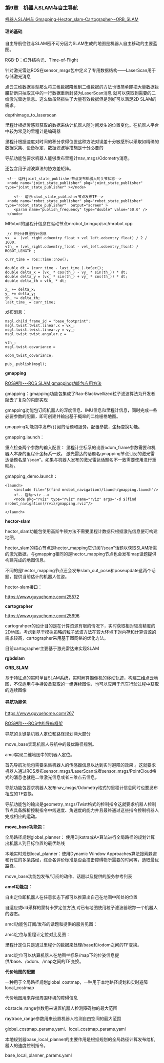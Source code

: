 

### 第9章　机器人SLAM与自主导航

[机器人SLAM与 Gmapping-Hector_slam-Cartographer--ORB_SLAM](https://www.guyuehome.com/27936)

#### 理论基础 

自主导航往往与SLAM密不可分因为SLAM生成的地图是机器人自主移动的主要蓝图。

RGB-D：红外结构光、Time-of-Flight

针对激光雷达ROS在sensor_msgs包中定义了专用数据结构——LaserScan用于存储激光消息

点云三维数据类型那么将三维数据降维到二维数据的方法也很简单即把大量数据拦腰斩断只抽取其中的一行数据重新封装为LaserScan消息
就可以获取到需要的二维激光雷达信息。这么做虽然损失了大量有效数据但是刚好可以满足2D SLAM的需求。

depthimage_to_laserscan

里程计根据传感器获取的数据来估计机器人随时间发生的位置变化。在机器人平台中较为常见的里程计是编码器

里程计根据速度对时间的积分求得位置这种方法对误差十分敏感所以采取如精确的数据采集、设备标定、数据滤波等措施是十分必要的

导航功能包要求机器人能够发布里程计nav_msgs/Odometry消息。

还包含用于滤波算法的协方差矩阵。


	 <!-- 运行joint_state_publisher节点发布机器人的关节状态-->
	 <node name="joint_state_publisher" pkg="joint_state_publisher" type="joint_state_publisher" ></node> 
	 
		<!-- 运行robot_state_publisher节点发布TF-->
	 <node name="robot_state_publisher" pkg="robot_state_publisher" type="robot_state_publisher"  output="screen" >
		<param name="publish_frequency" type="double" value="50.0" />
	 </node> 

 MRobot的里程计信息在驱动节点mrobot_bringup/src/mrobot.cpp
 
 
	 // 积分计算里程计信息
	vx_ =  (vel_right.odoemtry_float + vel_left.odoemtry_float) / 2 / 1000;
	vth_ = (vel_right.odoemtry_float - vel_left.odoemtry_float) / ROBOT_LENGTH ;
	  
	curr_time = ros::Time::now();
	 
	double dt = (curr_time - last_time_).toSec();
	double delta_x = (vx_ * cos(th_) - vy_ * sin(th_)) * dt;
	double delta_y = (vx_ * sin(th_) + vy_ * cos(th_)) * dt; 
	double delta_th = vth_ * dt; 
	 
	x_ += delta_x;
	y_ += delta_y; 
	th_ += delta_th;
	last_time_ = curr_time;


发布消息： 

	msgl.child_frame_id = "base_footprint";
	msgl.twist.twist.linear.x = vx_; 
	msgl.twist.twist.linear.y = vy_; 
	msgl.twist.twist.angular.z = 

	vth_;
	msgl.twist.covariance = 

	odom_twist_covariance;
	 
	pub_.publish(msgl);


**gmapping**

[ROS进阶---ROS SLAM gmapping功能包应用方法](https://blog.csdn.net/qq_40247550/article/details/108047516)

gmapping：gmapping功能包集成了Rao-Blackwellized粒子滤波算法为开发者隐去了复杂的内部实现

gmapping功能包订阅机器人的深度信息、IMU信息和里程计信息，同时完成一些必要参数的配置，即可创建并输出基于概率的二维栅格地图。

gmapping功能包中发布/订阅的话题和服务，配置参数，坐标变换功能。

gmapping.launch： 

重点检查两个参数的输入配置：
里程计坐标系的设置odom_frame参数需要和机器人本身的里程计坐标系一致。 
激光雷达的话题名gmapping节点订阅的激光雷达话题名是“/scan”。如果与机器人发布的激光雷达话题名不一致需要使用<remap>进行重映射。

gmapping_demo.launch：

	<launch>
		<include file="$(find mrobot_navigation)/launch/gmapping.launch"/>
		<!-- 启动rviz -->
		<node pkg="rviz" type="rviz" name="rviz" args="-d $(find mrobot_navigation)/rviz/gmapping.rviz"/>
	 
	</launch>

**hector-slam**

hector_slam功能包使用高斯牛顿方法不需要里程计数据只根据激光信息便可构建地图。

hector_slam的核心节点是hector_mapping它订阅“/scan”话题以获取SLAM所需的激光数据。与gmapping相同的是hector_mapping节点也会发布map话题提供构建完成的地图信息。

不同的是hector_mapping节点还会发布slam_out_pose和poseupdate这两个话题，提供当前估计的机器人位姿。

hector-slam接口：

https://www.guyuehome.com/25572


**cartographer**

https://www.guyuehome.com/25696


cartograhper的设计目的是在计算资源有限的情况下，实时获取相对较高精度的2D地图。考虑到基于模拟策略的粒子滤波方法在较大环境下对内存和计算资源的需求较高，cartographer采用基于图网络的优化方法。

目前cartographer主要基于激光雷达来实现SLAM

**rgbdslam**

**ORB_SLAM**

基于特征点的实时单目SLAM系统，实时解算摄像机的移动轨迹，构建三维点云地图，不仅适用与手持设备获取的一组连续图像，也可以应用于汽车行驶过程中获取的连续图像


#### 导航功能包 

https://www.guyuehome.com/267

[ROS进阶---ROS中的导航框架](https://blog.csdn.net/qq_40247550/article/details/108051916)

导航的关键是机器人定位和路径规划两大部分

move_base实现机器人导航中的最优路径规划。

amcl实现二维地图中的机器人定位。

首先导航功能包需要采集机器人的传感器信息以达到实时避障的效果 。这就要求机器人通过ROS发布sensor_msgs/LaserScan或者sensor_msgs/PointCloud格式的消息也就是二维激光信息或者三维点云信息。

导航功能包要求机器人发布nav_msgs/Odometry格式的里程计信息同时也要发布相应的TF变换。

导航功能包的输出是geometry_msgs/Twist格式的控制指令这就要求机器人控制节点具备解析控制指令中线速度、角速度的能力并且最终通过这些指令控制机器人完成相应的运动。


**move_base功能包：**

全局路径规划global_planner： 使用Dijkstra或A*算法进行全局路径的规划计算出机器人到目标位置的最优路线

本地实时规划local_planner：使用Dynamic Window Approaches算法搜索躲避和行进的多条路经，综合各评价标准是否会撞击障碍物所需要的时间等，选取最优路径。

move_base功能包发布/订阅的动作、话题以及提供的服务参考列表

**amcl功能包：**

自主定位即机器人在任意状态下都可以推算出自己在地图中所处的位置

自适应或kld采样的蒙特卡罗定位方法,对已有地图使用粒子滤波器跟踪一个机器人的姿态。

amcl功能包订阅/发布的话题和提供的服务见图：


amcl定位与里程计定位对比见图：

里程计定位只是通过里程计的数据来处理/base和/odom之间的TF变换。

amcl定位可以估算机器人在地图坐标系/map下的位姿信息提供/base、/odom、/map之间的TF变换。

**代价地图的配置**

一种用于全局路径规划global_costmap，一种用于本地路径规划和实时避障local_costmap

代价地图用来存储周围环境的障碍信息

obstacle_range参数用来设置机器人检测障碍物的最大范围

raytrace_range参数用来设置机器人检测自由空间的最大范围

global_costmap_params.yaml、local_costmap_params.yaml


本地规划器base_local_planner的主要作用是根据规划的全局路径计算发布给机器人的速度控制指令。

base_local_planner_params.yaml




